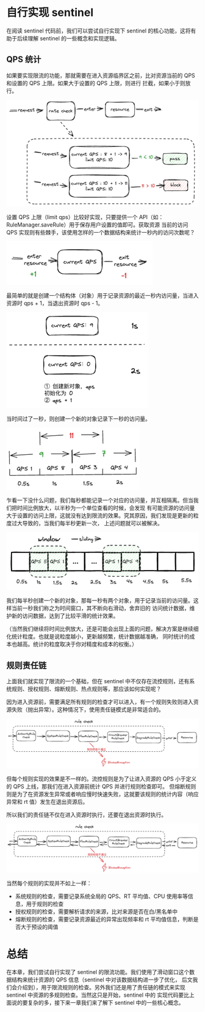 # 自行实现 sentinel

在阅读 sentinel 代码前，我们可以尝试自行实现下 sentinel 的核心功能，这将有助于后续理解 sentinel 的一些概念和实现逻辑。

## QPS 统计

如果要实现限流的功能，那就需要在进入资源临界区之前，比对资源当前的 QPS 和设置的 QPS 上限。如果大于设置的 QPS 上限，则进行
拦截，如果小于则放行。

![](./images/qps-check.png)

设置 QPS 上限（limit qps）比较好实现，只要提供一个 API（如：RuleManager.saveRule）用于保存用户设置的值即可。获取资源
当前的访问 QPS 实现则有些棘手，该使用怎样的一个数据结构来统计一秒内的访问次数呢？

![](./images/qps-statistics1.png)

最简单的就是创建一个结构体（对象）用于记录资源的最近一秒内访问量，当进入资源时 qps + 1，当退出资源时 qps - 1。

![](./images/qps-statistics2.png)

当时间过了一秒，则创建一个新的对象记录下一秒的访问量。

![](./images/qps-statistics3.png)

乍看一下没什么问题，我们每秒都能记录一个对应的访问量，并互相隔离。但当我们把时间比例放大，以半秒为一个单位查看的时候，会发现
有可能资源的访问量大于设置的访问上限，这就没有达到限流的效果。究其原因，我们发现是更新的粒度过大导致的，当我们每半秒更新一次，
上述问题就可以被解决。

![](./images/qps-statistics4.png)

我们每半秒创建一个新的对象，那每一秒有两个对象，用于记录当前的访问量。这样当前一秒我们称之为时间窗口，其不断向右滑动，舍弃旧的
访问统计数据，维护新的访问数据，达到了比较平滑的统计效果。

（当然我们继续将时间比例放大，还是可能会出现上面的问题，解决方案是继续细化统计粒度。也就是说粒度越小，更新越频繁，统计数据越准确，
同时统计的成本也越高。统计的粒度取决于你对精度和成本的权衡。）

## 规则责任链

上面我们就实现了限流的一个基础，但在 sentinel 中不仅存在流控规则，还有系统规则、授权规则、熔断规则、热点规则等，那应该如何实现呢？

因为进入资源前，需要满足所有规则的检查才可以进入，有一个规则失败则进入资源失败（抛出异常）。这种情况下，使用责任链模式是非常适合的。

![](./images/chain-of-responsibility.png)

但每个规则实现的效果是不一样的。流控规则是为了让进入资源的 QPS 小于定义的 QPS 上线，那我们在进入资源前统计 QPS 并进行规则检查即可。
但熔断规则则是为了在资源发生异常或者响应慢时快速失败，这就要该规则的统计内容（响应异常和 rt 值）发生在退出资源后。

所以我们的责任链不仅在进入资源时执行，还要在退出资源时执行。

![](./images/chain-of-responsibility2.png)

当然每个规则的实现并不如上一样：
- 系统规则的检查，需要记录系统全局的 QPS、RT 平均值、CPU 使用率等信息，用于规则的检查
- 授权规则的检查，需要解析请求的来源，比对来源是否在白/黑名单中
- 熔断规则的检查，需要记录资源最近的异常出现频率和 rt 平均值信息，判断是否大于预设的阈值

# 总结
在本章，我们尝试自行实现了 sentinel 的限流功能。我们使用了滑动窗口这个数据结构来统计资源的 QPS 信息（sentinel 中对该数据结构进一步了优化，
后文我们会介绍到），用于限流规则的检查。另外我们还是用了责任链的模式来实现 sentinel 中资源的多规则检查。当然这只是开始，sentinel 中的
实现代码要比上面说的要复杂的多，接下来一章我们来了解下 sentinel 中的一些核心概念。